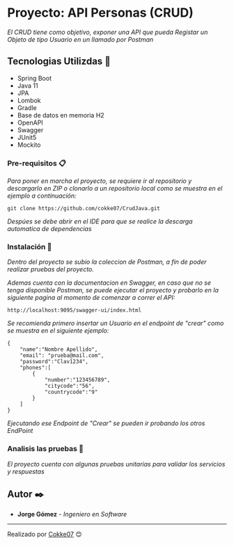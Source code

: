# Proyecto: API Personas (CRUD)

_El CRUD tiene como objetivo, exponer una API que pueda Registar un Objeto de tipo Usuario en un llamado por Postman_

## Tecnologias Utilizdas 🚀
* Spring Boot
* Java 11
* JPA 
* Lombok
* Gradle
* Base de datos en memoria H2
* OpenAPI
* Swagger
* JUnit5
* Mockito

### Pre-requisitos 📋

_Para poner en marcha el proyecto, se requiere ir al repositorio y descargarlo en ZIP o clonarlo a un repositorio local como
se muestra en el ejemplo a continuación:_

```
git clone https://github.com/cokke07/CrudJava.git
```
_Despúes se debe abrir en el IDE para que se realice la descarga automatica de dependencias_
### Instalación 🔧

_Dentro del proyecto se subio la coleccion de Postman, a fin de poder realizar pruebas del proyecto._

_Ademas cuenta con la documentacion en Swagger, en caso que no se tenga disponible Postman, se puede ejecutar el proyecto y probarlo en la siguiente pagina al momento de comenzar a correr el API:_

```
http://localhost:9095/swagger-ui/index.html
```

_Se recomienda primero insertar un Usuario en el endpoint de "crear"
como se muestra en el siguiente ejemplo:_

```
{
    "name":"Nombre Apellido",
    "email": "prueba@mail.com",
    "password":"Clav1234",
    "phones":[
        {
            "number":"123456789",
            "citycode":"56",
            "countrycode":"9"
        }
    ]
}
```

_Ejecutando ese Endpoint de "Crear" se pueden ir probando los otros EndPoint_

### Analisis las pruebas 🔩

_El proyecto cuenta con algunas pruebas unitarias para validar los servicios y respuestas_


## Autor ✒️

* **Jorge Gómez** - *Ingeniero en Software* 


---
Realizado por [Cokke07](https://github.com/Cokke07) 😊